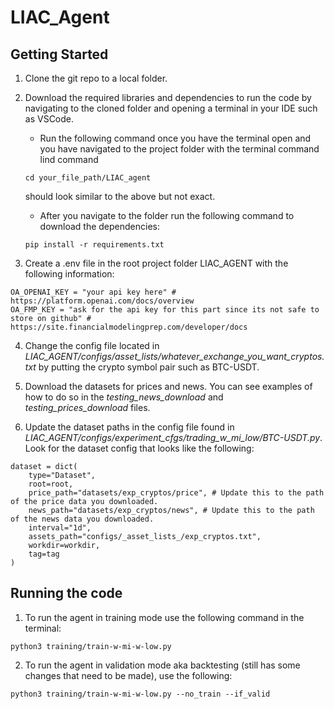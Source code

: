 # LIAC_Agent

## Getting Started

1. Clone the git repo to a local folder.

2. Download the required libraries and dependencies to run the code by navigating to the cloned folder and opening a terminal in your IDE such as VSCode.
    - Run the following command once you have the terminal open and you have navigated to the project folder with the terminal command lind command 
    
    ```
    cd your_file_path/LIAC_agent
    ```
    should look similar to the above but not exact.
    
    - After you navigate to the folder run the following command to download the dependencies:
    ```
    pip install -r requirements.txt
    ```

3. Create a .env file in the root project folder LIAC_AGENT with the following information:

```
OA_OPENAI_KEY = "your api key here" # https://platform.openai.com/docs/overview
OA_FMP_KEY = "ask for the api key for this part since its not safe to store on github" # https://site.financialmodelingprep.com/developer/docs
```

4. Change the config file located in *LIAC_AGENT/configs/_asset_lists_/whatever_exchange_you_want_cryptos.txt* by putting the crypto symbol pair such as BTC-USDT.

5. Download the datasets for prices and news. You can see examples of how to do so in the *testing_news_download* and *testing_prices_download* files.

6. Update the dataset paths in the config file found in *LIAC_AGENT/configs/experiment_cfgs/trading_w_mi_low/BTC-USDT.py*. Look for the dataset config that looks like the following:

```
dataset = dict(
    type="Dataset",
    root=root,
    price_path="datasets/exp_cryptos/price", # Update this to the path of the price data you downloaded.
    news_path="datasets/exp_cryptos/news", # Update this to the path of the news data you downloaded.
    interval="1d",
    assets_path="configs/_asset_lists_/exp_cryptos.txt",
    workdir=workdir,
    tag=tag
)
```

## Running the code

1. To run the agent in training mode use the following command in the terminal:

```
python3 training/train-w-mi-w-low.py
```

2. To run the agent in validation mode aka backtesting (still has some changes that need to be made), use the following:

```
python3 training/train-w-mi-w-low.py --no_train --if_valid
```

